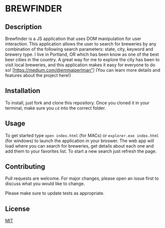 # BREWFINDER

## Description

Brewfinder is a JS application that uses DOM manipulation for user interaction. This application allows the user to search for breweries by any combination of the following search parameters: state, city, keyword and brewery type. I live in Portland, OR which has been know as one of the best beer cities in the country. A great way for me to explore the city has been to visit local breweries, and this application makes it easy for everyone to do so! [https://medium.com/@emmajperlman"] (You can learn more details and features about the project here!)

## Installation

To install, just fork and clone this repository. Once you cloned it in your terminal, make sure you `cd` into the correct folder.

## Usage

To get started type `open index.html` (for MACs) or `explorer.exe index.html` (for windows) to launch the application in your broswer. The web app will load where you can search for breweries, get details about each one and add them to your favorites list. To start a new search just refresh the page. 

## Contributing

Pull requests are welcome. For major changes, please open an issue first to discuss what you would like to change.

Please make sure to update tests as appropriate.

## License

[MIT](https://choosealicense.com/licenses/mit/)